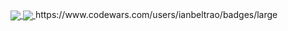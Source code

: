 <a href="https://github.com/anuraghazra/github-readme-stats">
  <img align="center" src="https://github-readme-stats.vercel.app/api?username=ianbeltrao&show_icons=true&theme=great-gatsby&count_private=true" />
</a>
<a href="https://github.com/anuraghazra/convoychat">
  <img align="center" src="https://github-readme-stats.vercel.app/api/top-langs/?username=ianbeltrao&show_icons=true&theme=great-gatsby&count_private=true" />
</a>
https://www.codewars.com/users/ianbeltrao/badges/large
